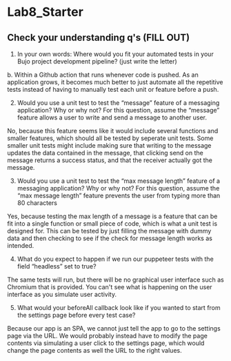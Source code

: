 # Lab8_Starter

## Check your understanding q's (FILL OUT)
1. In your own words: Where would you fit your automated tests in your Bujo project development pipeline? (just write the letter)

b. Within a Github action that runs whenever code is pushed. As an application grows, it becomes much better to just automate all the repetitive tests instead of having to manually test each unit or feature before a push.

2. Would you use a unit test to test the “message” feature of a messaging application? Why or why not? For this question, assume the “message” feature allows a user to write and send a message to another user.

No, because this feature seems like it would include several functions and smaller features, which should all be tested by seperate unit tests. Some smaller unit tests might include making sure that writing to the message updates the data contained in the message, that clicking send on the message returns a success status, and that the receiver actually got the message.

3. Would you use a unit test to test the “max message length” feature of a messaging application? Why or why not? For this question, assume the “max message length” feature prevents the user from typing more than 80 characters

Yes, because testing the max length of a message is a feature that can be fit into a single function or small piece of code, which is what a unit test is designed for. This can be tested by just filling the message with dummy data and then checking to see if the check for message length works as intended.

4. What do you expect to happen if we run our puppeteer tests with the field “headless” set to true?

The same tests will run, but there will be no graphical user interface such as Chromium that is provided. You can't see what is happening on the user interface as you simulate user activity.

5. What would your beforeAll callback look like if you wanted to start from the settings page before every test case?

Because our app is an SPA, we cannot just tell the app to go to the settings page via the URL. We would probably instead have to modify the page contents via simulating a user click to the settings page, which would change the page contents as well the URL to the right values.


